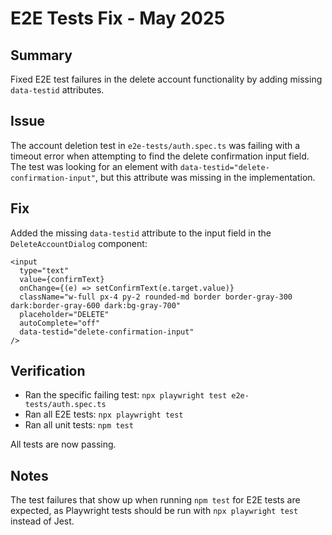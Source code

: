 # E2E Tests Fix - May 2025

## Summary

Fixed E2E test failures in the delete account functionality by adding missing `data-testid` attributes.

## Issue

The account deletion test in `e2e-tests/auth.spec.ts` was failing with a timeout error when attempting to find the delete confirmation input field. The test was looking for an element with `data-testid="delete-confirmation-input"`, but this attribute was missing in the implementation.

## Fix

Added the missing `data-testid` attribute to the input field in the `DeleteAccountDialog` component:

```tsx
<input
  type="text"
  value={confirmText}
  onChange={(e) => setConfirmText(e.target.value)}
  className="w-full px-4 py-2 rounded-md border border-gray-300 dark:border-gray-600 dark:bg-gray-700"
  placeholder="DELETE"
  autoComplete="off"
  data-testid="delete-confirmation-input"
/>
```

## Verification

- Ran the specific failing test: `npx playwright test e2e-tests/auth.spec.ts`
- Ran all E2E tests: `npx playwright test`
- Ran all unit tests: `npm test`

All tests are now passing.

## Notes

The test failures that show up when running `npm test` for E2E tests are expected, as Playwright tests should be run with `npx playwright test` instead of Jest.
